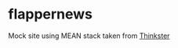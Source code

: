 flappernews
===========

Mock site using MEAN stack
taken from [Thinkster](https://thinkster.io/angulartutorial/mean-stack-tutorial/)
